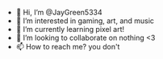 - 👋 Hi, I’m @JayGreen5334
- 👀 I’m interested in gaming, art, and music
- 🌱 I’m currently learning pixel art!
- 💞️ I’m looking to collaborate on nothing <3
- 📫 How to reach me? you don't

<!---
JayGreen5334/JayGreen5334 is a ✨ special ✨ repository because its `README.md` (this file) appears on your GitHub profile.
You can click the Preview link to take a look at your changes.
--->
